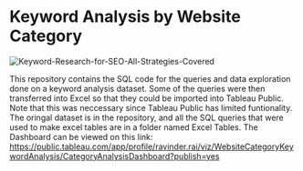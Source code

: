 # Keyword Analysis by Website Category

![Keyword-Research-for-SEO-All-Strategies-Covered](https://github.com/RavinderRai/Categorical_Website_Analysis/assets/41649635/d695c5c9-4887-45a5-94d2-8a1840a6af07)

This repository contains the SQL code for the queries and data exploration done on a keyword analysis dataset. 
Some of the queries were then transferred into Excel so that they could be imported into Tableau Public. 
Note that this was neccessary since Tableau Public has limited funtionality.
The oringal dataset is in the repository, and all the SQL queries that were used to make excel tables are in a folder named Excel Tables. 
The Dashboard can be viewed on this link: https://public.tableau.com/app/profile/ravinder.rai/viz/WebsiteCategoryKeywordAnalysis/CategoryAnalysisDashboard?publish=yes

